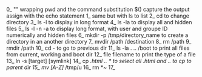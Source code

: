 0_ "" wrapping pwd and the command substitution $() capture the output assign with the echo statement
1_ same but with ls to list
2_ cd to change directory
3_ ls -l to display in long format
4_ ls -la to display all and hidden files
5_ ls -l -n -a to display long format, with user and groupe ID numerically and hidden files
6_ mkdir -p /tmp/directory_name to create a directory in an another directory
7_ mvdir /path /destination
8_ rm /path
9_ rmdir /path
10_ cd - to go to previous dir
11_ ls -la . .. /boot to print all files from current, working and boot dir
12_ file filename to print the type of a file
13_ ln -s [target] [symlink]
14_ cp *.html ..  * to select all .html and .. to cp to parent dir 
15_ mv [A-Z]* /tmp/u
16_ rm *~
17_
